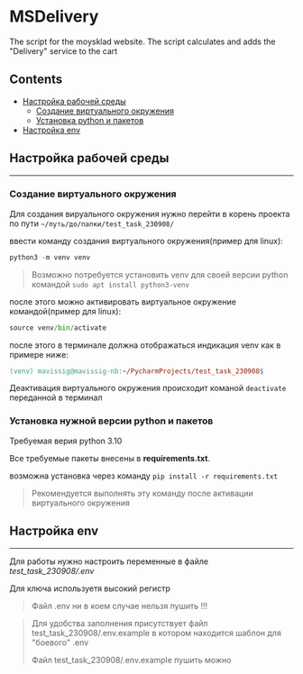 # MSDelivery
The script for the moysklad website. The script calculates and adds the "Delivery" service to the cart

## Contents

- [Настройка рабочей среды](#настройка-рабочей-среды)
  - [Создание виртуального окружения](#создание-виртуального-окружения-)
  - [Установка python и пакетов](#установка-нужной-версии-python-и-пакетов)
- [Настройка env](#настройка-env)

## Настройка рабочей среды

---

### Создание виртуального окружения 

Для создания вируального окружения нужно перейти 
в корень проекта по пути `~/путь/до/папки/test_task_230908/`

ввести команду создания виртуального окружения(пример для linux):
```python
python3 -m venv venv
```


> Возможно потребуется установить venv для своей версии python
> командой `sudo apt install python3-venv`

после этого можно активировать виртуальное окружение командой(пример для linux):

```python
source venv/bin/activate
```

после этого в терминале должна отображаться индикация venv как в примере ниже:

```makefile
(venv) mavissig@mavissig-nb:~/PycharmProjects/test_task_230908$ 
```

Деактивация виртуального окружения происходит команой `deactivate` переданной в терминал

### Установка нужной версии python и пакетов

Требуемая верия python 3.10

Все требуемые пакеты внесены в **requirements.txt**.

возможна установка через команду `pip install -r requirements.txt`

> Рекомендуется выполнять эту команду после активации виртуального окружения

## Настройка env

---

Для работы нужно настроить переменные в файле *test_task_230908/.env*

Для ключа используетя высокий регистр

> Файл .env ни в коем случае нельзя пушить !!!

> Для удобства заполнения присутствует файл test_task_230908/.env.example в котором находится 
> шаблон для "боевого" .env 
> 
> Файл test_task_230908/.env.example пушить можно
